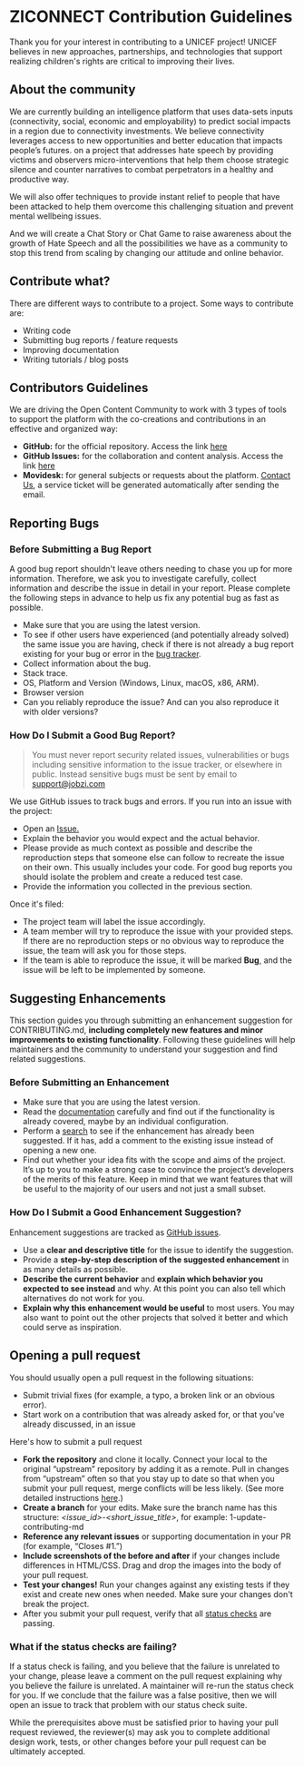# ZICONNECT Contribution Guidelines

Thank you for your interest in contributing to a UNICEF project! UNICEF believes in new approaches, partnerships, and technologies that support realizing children's rights are critical to improving their lives.

## About the community

We are currently building an intelligence platform that uses data-sets inputs (connectivity, social, economic and
employability) to predict social impacts in a region due to connectivity investments. We believe connectivity
leverages access to new opportunities and better education that impacts people’s futures. on a project that
addresses hate speech by providing victims and observers micro-interventions that help them choose strategic
silence and counter narratives to combat perpetrators in a healthy and productive way.

We will also offer techniques to provide instant relief to people that have been attacked to help them overcome this challenging situation and prevent mental wellbeing issues.

And we will create a Chat Story or Chat Game to raise awareness about the growth of Hate Speech and all the possibilities we have as a community to stop this trend from scaling by changing our attitude and online behavior.

## Contribute what?

There are different ways to contribute to a project. Some ways to contribute are:

- Writing code
- Submitting bug reports / feature requests
- Improving documentation
- Writing tutorials / blog posts

## Contributors Guidelines

We are driving the Open Content Community to work with 3 types of tools to support the platform with the co-creations and contributions in an effective and organized way:

- **GitHub:** for the official repository. Access the link [here](https://github.com/Jobzi-Artificial-Intelligence/ziconnect-backend-fastapi)
- **GitHub Issues:** for the collaboration and content analysis. Access the link [here](https://github.com/Jobzi-Artificial-Intelligence/ziconnect-backend-fastapi/issues)
- **Movidesk:** for general subjects or requests about the platform. [Contact Us](mailto:support@jobzi.com?subject=Jobzi%20%7C%20Unicef%20-%20Schools%20Connectivity), a service ticket will be generated automatically after sending the email.

## Reporting Bugs

### Before Submitting a Bug Report

A good bug report shouldn't leave others needing to chase you up for more information. Therefore, we ask you to investigate carefully, collect information and describe the issue in detail in your report. Please complete the following steps in advance to help us fix any potential bug as fast as possible.

- Make sure that you are using the latest version.
- To see if other users have experienced (and potentially already solved) the same issue you are having, check if there is not already a bug report existing for your bug or error in the [bug tracker](https://github.com/Jobzi-Artificial-Intelligence/ziconnect-backend-fastapi/issues%20label:bug%20).
- Collect information about the bug.
- Stack trace.
- OS, Platform and Version (Windows, Linux, macOS, x86, ARM).
- Browser version
- Can you reliably reproduce the issue? And can you also reproduce it with older versions?

### How Do I Submit a Good Bug Report?

> You must never report security related issues, vulnerabilities or bugs including sensitive information to the issue tracker, or elsewhere in public. Instead sensitive bugs must be sent by email to [support@jobzi.com](mailto:support@jobzi.com?subject=Jobzi%20%7C%20Unicef%20-%20Schools%20Connectivity)

We use GitHub issues to track bugs and errors. If you run into an issue with the project:

- Open an [Issue.](https://github.com/Jobzi-Artificial-Intelligence/ziconnect-backend-fastapi/issues/issues/new)
- Explain the behavior you would expect and the actual behavior.
- Please provide as much context as possible and describe the reproduction steps that someone else can follow to recreate the issue on their own. This usually includes your code. For good bug reports you should isolate the problem and create a reduced test case.
- Provide the information you collected in the previous section.

Once it's filed:

- The project team will label the issue accordingly.
- A team member will try to reproduce the issue with your provided steps. If there are no reproduction steps or no obvious way to reproduce the issue, the team will ask you for those steps.
- If the team is able to reproduce the issue, it will be marked **Bug**, and the issue will be left to be implemented by someone.

## Suggesting Enhancements

This section guides you through submitting an enhancement suggestion for CONTRIBUTING.md, **including completely new features and minor improvements to existing functionality**. Following these guidelines will help maintainers and the community to understand your suggestion and find related suggestions.

### Before Submitting an Enhancement

- Make sure that you are using the latest version.
- Read the [documentation](https://github.com/Jobzi-Artificial-Intelligence/ziconnect-backend-fastapi/blob/master/README.md) carefully and find out if the functionality is already covered, maybe by an individual configuration.
- Perform a [search](https://github.com/Jobzi-Artificial-Intelligence/ziconnect-backend-fastapi/issues) to see if the enhancement has already been suggested. If it has, add a comment to the existing issue instead of opening a new one.
- Find out whether your idea fits with the scope and aims of the project. It’s up to you to make a strong case to convince the project’s developers of the merits of this feature. Keep in mind that we want features that will be useful to the majority of our users and not just a small subset.

### How Do I Submit a Good Enhancement Suggestion?

Enhancement suggestions are tracked as [GitHub issues](https://github.com/Jobzi-Artificial-Intelligence/ziconnect-backend-fastapi/issues).

- Use a **clear and descriptive title** for the issue to identify the suggestion.
- Provide a **step-by-step description of the suggested enhancement** in as many details as possible.
- **Describe the current behavior** and **explain which behavior you expected to see instead** and why. At this point you can also tell which alternatives do not work for you.
- **Explain why this enhancement would be useful** to most users. You may also want to point out the other projects that solved it better and which could serve as inspiration.

## Opening a pull request

You should usually open a pull request in the following situations:

- Submit trivial fixes (for example, a typo, a broken link or an obvious error).
- Start work on a contribution that was already asked for, or that you've already discussed, in an issue

Here's how to submit a pull request

- **Fork the repository** and clone it locally. Connect your local to the original “upstream” repository by adding it as a remote. Pull in changes from “upstream” often so that you stay up to date so that when you submit your pull request, merge conflicts will be less likely. (See more detailed instructions [here](https://help.github.com/articles/syncing-a-fork/).)
- **Create a branch** for your edits. Make sure the branch name has this structure: _<issue_id>-<short_issue_title>_, for example: 1-update-contributing-md
- **Reference any relevant issues** or supporting documentation in your PR (for example, “Closes #1.”)
- **Include screenshots of the before and after** if your changes include differences in HTML/CSS. Drag and drop the images into the body of your pull request.
- **Test your changes!** Run your changes against any existing tests if they exist and create new ones when needed. Make sure your changes don't break the project.
- After you submit your pull request, verify that all [status checks](https://help.github.com/articles/about-status-checks/) are passing.

### What if the status checks are failing?

If a status check is failing, and you believe that the failure is unrelated to your change, please leave a comment on the pull request explaining why you believe the failure is unrelated. A maintainer will re-run the status check for you. If we conclude that the failure was a false positive, then we will open an issue to track that problem with our status check suite.

While the prerequisites above must be satisfied prior to having your pull request reviewed, the reviewer(s) may ask you to complete additional design work, tests, or other changes before your pull request can be ultimately accepted.

